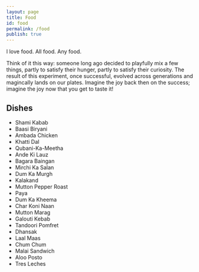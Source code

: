 ```yaml
---
layout: page
title: Food
id: food
permalink: /food
publish: true
---
```


I love food. All food. Any food. 

Think of it this way: someone long ago decided to playfully mix a few things, partly to satisfy their hunger, partly to satisfy their curiosity. The result of this experiment, once successful, evolved across generations and magincally lands on our plates. Imagine the joy back then on the success; imagine the joy now that you get to taste it! 

## Dishes 
- Shami Kabab
- Baasi Biryani
- Ambada Chicken 
- Khatti Dal
- Qubani-Ka-Meetha
- Ande Ki Lauz 
- Bagara Baingan
- Mirchi Ka Salan
- Dum Ka Murgh 
- Kalakand
- Mutton Pepper Roast
- Paya
- Dum Ka Kheema 
- Char Koni Naan 
- Mutton Marag
- Galouti Kebab 
- Tandoori Pomfret 
- Dhansak 
- Laal Maas 
- Chum Chum 
- Malai Sandwich 
- Aloo Posto 
- Tres Leches
